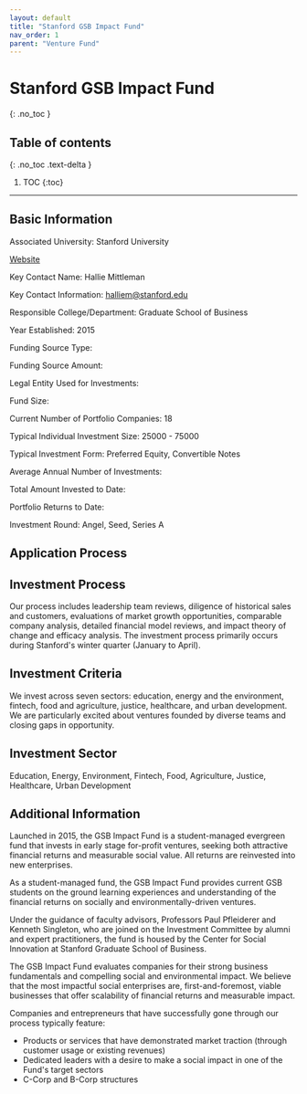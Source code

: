 ```yaml
---
layout: default
title: "Stanford GSB Impact Fund"
nav_order: 1
parent: "Venture Fund"
---
```


# Stanford GSB Impact Fund
{: .no_toc }

## Table of contents
{: .no_toc .text-delta }

1. TOC
{:toc}

---

## Basic Information

Associated University: Stanford University

[Website](https://gsbimpactfund.stanford.edu)

Key Contact Name: Hallie Mittleman

Key Contact Information: halliem@stanford.edu

Responsible College/Department: Graduate School of Business

Year Established: 2015

Funding Source Type:

Funding Source Amount:

Legal Entity Used for Investments:

Fund Size:

Current Number of Portfolio Companies: 18

Typical Individual Investment Size: 25000 - 75000

Typical Investment Form: Preferred Equity, Convertible Notes

Average Annual Number of Investments:

Total Amount Invested to Date: 

Portfolio Returns to Date:

Investment Round: Angel, Seed, Series A

## Application Process

## Investment Process

Our process includes leadership team reviews, diligence of historical sales and 
customers, evaluations of market growth opportunities, comparable company analysis, 
detailed financial model reviews, and impact theory of change and efficacy analysis. The 
investment process primarily occurs during Stanford's winter quarter (January to April).

## Investment Criteria

We invest across seven sectors: education, energy and the environment, fintech, food and
agriculture, justice, healthcare, and urban development. We are particularly excited 
about ventures founded by diverse teams and closing gaps in opportunity.

## Investment Sector

Education, Energy, Environment, Fintech, Food, Agriculture, Justice, Healthcare, Urban 
Development

## Additional Information

Launched in 2015, the GSB Impact Fund is a student-managed evergreen fund that invests in 
early stage for-profit ventures, seeking both attractive financial returns and measurable 
social value. All returns are reinvested into new enterprises.

As a student-managed fund, the GSB Impact Fund provides current GSB students on the 
ground learning experiences and understanding of the financial returns on socially and 
environmentally-driven ventures.

Under the guidance of faculty advisors, Professors Paul Pfleiderer and Kenneth Singleton, 
who are joined on the Investment Committee by alumni and expert practitioners, the fund 
is housed by the Center for Social Innovation at Stanford Graduate School of Business.

The GSB Impact Fund evaluates companies for their strong business fundamentals and 
compelling social and environmental impact. We believe that the most impactful social 
enterprises are, first-and-foremost, viable businesses that offer scalability of 
financial returns and measurable impact.

Companies and entrepreneurs that have successfully gone through our process typically 
feature:
- Products or services that have demonstrated market traction (through customer usage or 
existing revenues)
- Dedicated leaders with a desire to make a social impact in one of the Fund's target 
sectors
- C-Corp and B-Corp structures